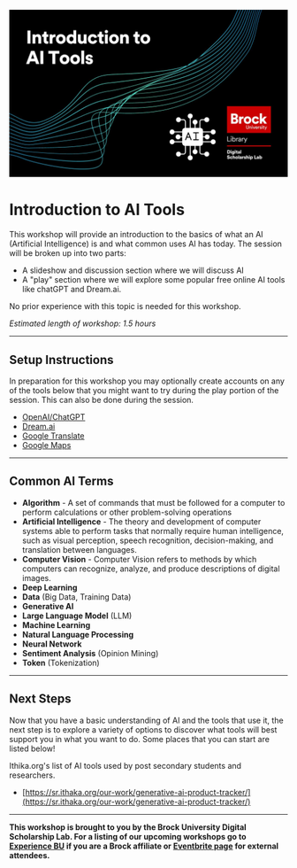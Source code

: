 ![Splash image](IntroAITools.jpg)


# Introduction to AI Tools
This workshop will provide an introduction to the basics of what an AI (Artificial Intelligence) is and what common uses AI has today.  The session will be broken up into two parts:

- A slideshow and discussion section where we will discuss AI
- A "play" section where we will explore some popular free online AI tools like chatGPT and Dream.ai.


No prior experience with this topic is needed for this workshop.

*Estimated length of workshop: 1.5 hours*

----

## Setup Instructions
In preparation for this workshop you may optionally create accounts on any of the tools below that you might want to try during the play portion of the session.  This can also be done during the session.

- [OpenAI/ChatGPT](https://chat.openai.com/)
- [Dream.ai](https://dream.ai/)
- [Google Translate](https://translate.google.com/) 
- [Google Maps](https://www.google.com/maps)

----

## Common AI Terms

- **Algorithm** - A set of commands that must be followed for a computer to perform calculations or other problem-solving operations
- **Artificial Intelligence** - The theory and development of computer systems able to perform tasks that normally require human intelligence, such as visual perception, speech recognition, decision-making, and translation between languages.
- **Computer Vision** - Computer Vision refers to methods by which computers can recognize, analyze, and produce descriptions of digital images.
- **Deep Learning**
- **Data** (Big Data, Training Data)
- **Generative AI**
- **Large Language Model** (LLM)
- **Machine Learning**
- **Natural Language Processing**
- **Neural Network**
- **Sentiment Analysis** (Opinion Mining)
- **Token** (Tokenization)


----

## Next Steps
Now that you have a basic understanding of AI and the tools that use it, the next step is to explore a variety of options to discover what tools will best support you in what you want to do.  Some places that you can start are listed below!

Ithika.org's list of AI tools used by post secondary students and researchers.
- [https://sr.ithaka.org/our-work/generative-ai-product-tracker/](https://sr.ithaka.org/our-work/generative-ai-product-tracker/)



----

**This workshop is brought to you by the Brock University Digital Scholarship Lab.  For a listing of our upcoming workshops go to [Experience BU](https://experiencebu.brocku.ca/organization/dsl) if you are a Brock affiliate or [Eventbrite page](https://www.eventbrite.ca/o/brock-university-digital-scholarship-lab-21661627350) for external attendees.**


